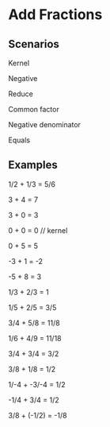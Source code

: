 # Add Fractions

## Scenarios

Kernel

Negative

Reduce

Common factor

Negative denominator

Equals

## Examples

1/2 + 1/3 = 5/6

3 + 4 = 7

3 + 0 = 3

0 + 0 = 0 // kernel

0 + 5 = 5

-3 + 1 = -2

-5 + 8 = 3

1/3 + 2/3 = 1

1/5 + 2/5 = 3/5

3/4 + 5/8 = 11/8

1/6 + 4/9 = 11/18

3/4 + 3/4 = 3/2

3/8 + 1/8 = 1/2

1/-4 + -3/-4 = 1/2

-1/4 + 3/4 = 1/2

3/8 + (-1/2) = -1/8
